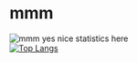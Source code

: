 # mmm

![mmm yes nice statistics here](https://github-readme-stats.vercel.app/api?username=imapotatoes11&count_private=true&show_icons=true&theme=dark)
<br>
[![Top Langs](https://github-readme-stats.vercel.app/api/top-langs/?username=imapotatoes11&theme=dark&exclude_repo=acpo&langs_count=8&hide=html)](https://github.com/anuraghazra/github-readme-stats)
